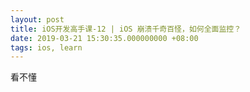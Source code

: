 ```yaml
---
layout: post
title: iOS开发高手课-12 | iOS 崩溃千奇百怪，如何全面监控？
date: 2019-03-21 15:30:35.000000000 +08:00
tags: ios, learn
---
```


看不懂